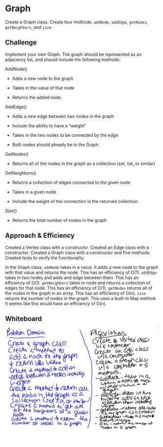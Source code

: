 # Graph
Create a Graph class. Create four methods: `addNode`, `addEdge`, `getNodes`, `getNeighbors`, and `size`.

## Challenge
Implement your own Graph. The graph should be represented as an adjacency list, and should include the following methods:

AddNode()

- Adds a new node to the graph

- Takes in the value of that node

- Returns the added node

AddEdge()

- Adds a new edge between two nodes in the graph

- Include the ability to have a “weight”

- Takes in the two nodes to be connected by the edge

- Both nodes should already be in the Graph

GetNodes()

- Returns all of the nodes in the graph as a collection (set, list, or similar)

GetNeighbors()

- Returns a collection of edges connected to the given node

- Takes in a given node

- Include the weight of the connection in the returned collection

Size()

- Returns the total number of nodes in the graph


## Approach & Efficiency
Created a Vertex class with a constructor. Created an Edge class with a constructor. Created a Graph class with a constructor and five methods. Created tests to verify the functionality. 

In the Graph class, `addNode` takes in a value. It adds a new node to the graph with that value and returns the node. This has an efficiency of O(1). `addEdge` takes in two nodes and adds and edge between them. This has an efficiency of O(1). `getNeighbors` takes in node and returns a collection of edges for that node. This has an efficiency of O(1). `getNodes` returns all of the nodes in the graph in an array. This has an efficiency of O(n). `size` returns the number of nodes in the graph. This uses a built-in Map method. It seems like this would have an efficiency of O(n).


## Whiteboard
![whiteboard](graph.jpg)
